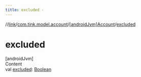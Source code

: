 ```yaml
---
title: excluded -
---
```

//[link](../../index.md)/[com.tink.model.account](../index.md)/[[androidJvm]Account](index.md)/[excluded](excluded.md)



# excluded  
[androidJvm]  
Content  
val [excluded](excluded.md): [Boolean](https://kotlinlang.org/api/latest/jvm/stdlib/kotlin/-boolean/index.html)  



